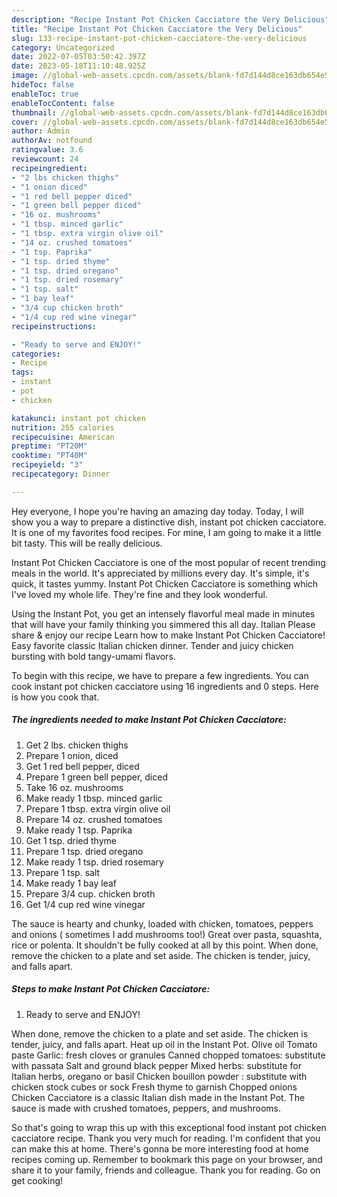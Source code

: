 ```yaml
---
description: "Recipe Instant Pot Chicken Cacciatore the Very Delicious"
title: "Recipe Instant Pot Chicken Cacciatore the Very Delicious"
slug: 133-recipe-instant-pot-chicken-cacciatore-the-very-delicious
category: Uncategorized
date: 2022-07-05T03:50:42.397Z
date: 2023-05-18T11:10:48.925Z
image: //global-web-assets.cpcdn.com/assets/blank-fd7d144d8ce163db654e5a02c40b08a2775adb7897d16e4062681dc7e1b2800f.png
hideToc: false
enableToc: true
enableTocContent: false
thumbnail: //global-web-assets.cpcdn.com/assets/blank-fd7d144d8ce163db654e5a02c40b08a2775adb7897d16e4062681dc7e1b2800f.png
cover: //global-web-assets.cpcdn.com/assets/blank-fd7d144d8ce163db654e5a02c40b08a2775adb7897d16e4062681dc7e1b2800f.png
author: Admin
authorAv: notfound
ratingvalue: 3.6
reviewcount: 24
recipeingredient:
- "2 lbs chicken thighs"
- "1 onion diced"
- "1 red bell pepper diced"
- "1 green bell pepper diced"
- "16 oz. mushrooms"
- "1 tbsp. minced garlic"
- "1 tbsp. extra virgin olive oil"
- "14 oz. crushed tomatoes"
- "1 tsp. Paprika"
- "1 tsp. dried thyme"
- "1 tsp. dried oregano"
- "1 tsp. dried rosemary"
- "1 tsp. salt"
- "1 bay leaf"
- "3/4 cup chicken broth"
- "1/4 cup red wine vinegar"
recipeinstructions:

- "Ready to serve and ENJOY!"
categories:
- Recipe
tags:
- instant
- pot
- chicken

katakunci: instant pot chicken 
nutrition: 255 calories
recipecuisine: American
preptime: "PT20M"
cooktime: "PT40M"
recipeyield: "3"
recipecategory: Dinner

---
```



Hey everyone, I hope you're having an amazing day today. Today, I will show you a way to prepare a distinctive dish, instant pot chicken cacciatore. It is one of my favorites food recipes. For mine, I am going to make it a little bit tasty. This will be really delicious.

Instant Pot Chicken Cacciatore is one of the most popular of recent trending meals in the world. It's appreciated by millions every day. It's simple, it's quick, it tastes yummy. Instant Pot Chicken Cacciatore is something which I've loved my whole life. They're fine and they look wonderful.

Using the Instant Pot, you get an intensely flavorful meal made in minutes that will have your family thinking you simmered this all day. Italian Please share &amp; enjoy our recipe Learn how to make Instant Pot Chicken Cacciatore! Easy favorite classic Italian chicken dinner. Tender and juicy chicken bursting with bold tangy-umami flavors.


To begin with this recipe, we have to prepare a few ingredients. You can cook instant pot chicken cacciatore using 16 ingredients and 0 steps. Here is how you cook that.

<!--inarticleads1-->

##### The ingredients needed to make Instant Pot Chicken Cacciatore:

1. Get 2 lbs. chicken thighs
1. Prepare 1 onion, diced
1. Get 1 red bell pepper, diced
1. Prepare 1 green bell pepper, diced
1. Take 16 oz. mushrooms
1. Make ready 1 tbsp. minced garlic
1. Prepare 1 tbsp. extra virgin olive oil
1. Prepare 14 oz. crushed tomatoes
1. Make ready 1 tsp. Paprika
1. Get 1 tsp. dried thyme
1. Prepare 1 tsp. dried oregano
1. Make ready 1 tsp. dried rosemary
1. Prepare 1 tsp. salt
1. Make ready 1 bay leaf
1. Prepare 3/4 cup. chicken broth
1. Get 1/4 cup red wine vinegar


The sauce is hearty and chunky, loaded with chicken, tomatoes, peppers and onions ( sometimes I add mushrooms too!) Great over pasta, squashta, rice or polenta. It shouldn&#39;t be fully cooked at all by this point. When done, remove the chicken to a plate and set aside. The chicken is tender, juicy, and falls apart. 

<!--inarticleads2-->

##### Steps to make Instant Pot Chicken Cacciatore:


1. Ready to serve and ENJOY!

When done, remove the chicken to a plate and set aside. The chicken is tender, juicy, and falls apart. Heat up oil in the Instant Pot. Olive oil Tomato paste Garlic: fresh cloves or granules Canned chopped tomatoes: substitute with passata Salt and ground black pepper Mixed herbs: substitute for Italian herbs, oregano or basil Chicken bouillon powder : substitute with chicken stock cubes or sock Fresh thyme to garnish Chopped onions Chicken Cacciatore is a classic Italian dish made in the Instant Pot. The sauce is made with crushed tomatoes, peppers, and mushrooms. 

So that's going to wrap this up with this exceptional food instant pot chicken cacciatore recipe. Thank you very much for reading. I'm confident that you can make this at home. There's gonna be more interesting food at home recipes coming up. Remember to bookmark this page on your browser, and share it to your family, friends and colleague. Thank you for reading. Go on get cooking!
